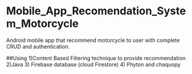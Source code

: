 # Mobile_App_Recomendation_System_Motorcycle
Android mobile app that recommend motorcycle to user with complete CRUD and authentication.

##Using
1)Content Based Filtering technique to provide recommendation
2)Java
3) Firebase database (cloud Firestore)
4) Phyton and chaquopy
